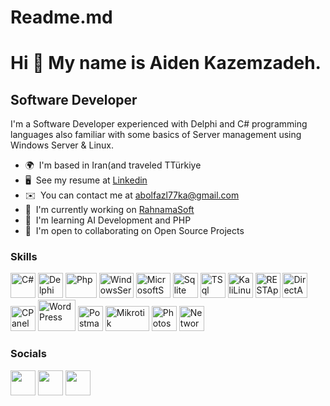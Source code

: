 # Readme.md

Hi 👋 My name is Aiden Kazemzadeh.
==============================

Software Developer
--------------------

I'm a Software Developer experienced with Delphi and C# programming languages also familiar with some basics of Server management using Windows Server & Linux.

* 🌍  I'm based in Iran(and traveled TTürkiye
* 🖥️  See my resume at [Linkedin](https://www.linkedin.com/in/aiden-kazemzadeh-19b1a9196/)
* ✉️  You can contact me at [abolfazl77ka@gmail.com](mailto:abolfazl77ka@gmail.com)
* 🚀  I'm currently working on [RahnamaSoft](https://www.rahnamasoft.com/)
* 🧠  I'm learning AI Development and PHP
* 🤝  I'm open to collaborating on Open Source Projects

### Skills

<p align="left">
<a href="https://learn.microsoft.com/en-us/dotnet/csharp/programming-guide/" target="_blank" rel="noreferrer"><img src="https://user-images.githubusercontent.com/19507241/64484929-d4b1cd80-d236-11e9-8bbe-1872b473bd64.png" width="40" height="40" alt="C#" /></a>
<a href="https://docwiki.embarcadero.com/RADStudio/Alexandria/en/Documentation" target="_blank" rel="noreferrer"><img src="https://www.bverhue.nl/delphisvg/wp-content/uploads/2017/04/Embarcadero_Delphi_Logo.png" width="40" height="40" alt="Delphi" /></a>
<a href="https://www.php.net/docs.php" target="_blank" rel="noreferrer"><img src="https://upload.wikimedia.org/wikipedia/commons/thumb/2/27/PHP-logo.svg/2560px-PHP-logo.svg.png" width="50" height="40" alt="Php" /></a>
<a href="https://www.microsoft.com/en-us/windows-server" target="_blank" rel="noreferrer"><img src="https://cdn.worldvectorlogo.com/logos/windows-server-2.svg" width="55" height="40" alt="WindowsServer" /></a>
<a href="https://www.microsoft.com/en-us/sql-server/sql-server-downloads" target="_blank" rel="noreferrer"><img src="https://seeklogo.com/images/M/microsoft-sql-server-logo-96AF49E2B3-seeklogo.com.png" width="55" height="40" alt="MicrosoftSQLServer" /></a>
<a href="https://www.sqlite.org/" target="_blank" rel="noreferrer"><img src="https://upload.wikimedia.org/wikipedia/commons/thumb/9/97/Sqlite-square-icon.svg/2048px-Sqlite-square-icon.svg.png" width="40" height="40" alt="Sqlite" /></a>
<a href="https://learn.microsoft.com/en-us/sql/t-sql/language-reference?view=sql-server-ver16" target="_blank" rel="noreferrer"><img src="https://www.svgrepo.com/show/331761/sql-database-sql-azure.svg" width="40" height="40" alt="TSql" /></a>
<a href="https://www.kali.org/" target="_blank" rel="noreferrer"><img src="https://www.svgrepo.com/show/330767/kalilinux.svg" width="40" height="40" alt="KaliLinux" /></a>
<a href="https://restfulapi.net/" target="_blank" rel="noreferrer"><img src="https://www.opc-router.com/wp-content/uploads/2020/04/icon_rest_webservice_600x400px.png" width="40" height="40" alt="RESTApi" /></a>
<a href="https://www.directadmin.com/" target="_blank" rel="noreferrer"><img src="https://www.svgrepo.com/show/331367/directadmin.svg" width="40" height="40" alt="DirectAdmin" /></a>
<a href="https://cpanel.net/" target="_blank" rel="noreferrer"><img src="https://www.pngall.com/wp-content/uploads/11/CPanel-PNG-Pic.png" width="40" height="40" alt="CPanel" /></a>
<a href="https://wordpress.org/download/" target="_blank" rel="noreferrer"><img src="https://download.logo.wine/logo/WordPress.com/WordPress.com-Logo.wine.png" width="60" height="50" alt="WordPress" /></a>
<a href="https://www.postman.com/" target="_blank" rel="noreferrer"><img src="https://www.svgrepo.com/show/354202/postman-icon.svg" width="40" height="40" alt="Postman" /></a>
<a href="https://mikrotik.com/" target="_blank" rel="noreferrer"><img src="https://stubarea51.net/wp-content/uploads/2020/01/logo-mikrotik-png-6.png" width="70" height="40" alt="Mikrotik" /></a>
<a href="https://www.adobe.com/products/photoshop.html" target="_blank" rel="noreferrer"><img src="https://upload.wikimedia.org/wikipedia/commons/thumb/a/af/Adobe_Photoshop_CC_icon.svg/2101px-Adobe_Photoshop_CC_icon.svg.png" width="40" height="40" alt="Photoshop" /></a>
<a href="https://www.comptia.org/certifications/network" target="_blank" rel="noreferrer"><img src="https://www.svgrepo.com/show/220474/network-computer.svg" width="40" height="40" alt="Network" /></a>
</p>


### Socials

<p align="left"> <a href="https://github.com/Aiden-p77" target="_blank" rel="noreferrer"><img src="https://raw.githubusercontent.com/danielcranney/readme-generator/main/public/icons/socials/github.svg" width="40" height="40" /></a> <a href="https://www.linkedin.com/in/aiden-kazemzadeh-19b1a9196/" target="_blank" rel="noreferrer"><img src="https://raw.githubusercontent.com/danielcranney/readme-generator/main/public/icons/socials/linkedin.svg" width="40" height="40" /></a> <a href="https://www.instagram.com/aidenkazemzadeh/?hl=en" target="_blank" rel="noreferrer"><img src="https://upload.wikimedia.org/wikipedia/commons/thumb/e/e7/Instagram_logo_2016.svg/768px-Instagram_logo_2016.svg.png" width="40" height="40" /></a>

